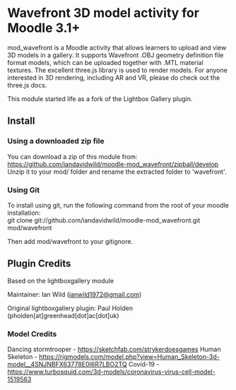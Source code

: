 # Wavefront 3D model activity for Moodle 3.1+

mod_wavefront is a Moodle activity that allows learners to upload and view 3D models in a gallery. It supports Wavefront .OBJ geometry definition file format models, which can be uploaded together with .MTL material textures. The excellent three.js library is used to render models. For anyone interested in 3D rendering, including AR and VR, please do check out the three.js docs.

This module started life as a fork of the Lightbox Gallery plugin.

## Install
### Using a downloaded zip file
You can download a zip of this module from: https://github.com/iandavidwild/moodle-mod_wavefront/zipball/develop  
Unzip it to your mod/ folder and rename the extracted folder to 'wavefront'.
### Using Git
To install using git, run the following command from the root of your moodle installation:  
git clone git://github.com/iandavidwild/moodle-mod_wavefront.git mod/wavefront  

Then add mod/wavefront to your gitignore.

## Plugin Credits
Based on the lightboxgallery module

Maintainer: Ian Wild (ianwild1972@gmail.com)
  
Original lightboxgallery plugin: Paul Holden (pholden[at]greenhead[dot]ac[dot]uk)  

### Model Credits

Dancing stormtrooper - https://sketchfab.com/strykerdoesgames
Human Skeleton - https://rigmodels.com/model.php?view=Human_Skeleton-3d-model__4SNJNBFX63778E0I6R7LBO2TQ
Covid-19 - https://www.turbosquid.com/3d-models/coronavirus-virus-cell-model-1519563
